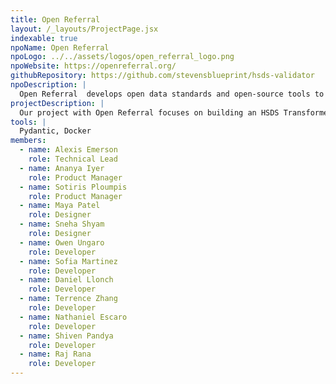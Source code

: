 ```yaml
---
title: Open Referral
layout: /_layouts/ProjectPage.jsx
indexable: true
npoName: Open Referral
npoLogo: ../../assets/logos/open_referral_logo.png
npoWebsite: https://openreferral.org/
githubRepository: https://github.com/stevensblueprint/hsds-validator
npoDescription: |
  Open Referral  develops open data standards and open-source tools to make information about health, human, and social services easier to share and use. By promoting interoperability through its Human Service Data Specifications (HSDS), Open Referral helps organizations reduce costs, accelerate standardization, and improve access to vital community resources.
projectDescription: |
  Our project with Open Referral focuses on building an HSDS Transformer, a tool that will simplify the process of converting non-standard service directory data into the Human Service Data Specification (HSDS) format. This transformer will allow technical users to script schema mappings and run automated transformations, while also aiming to provide a user-friendly interface so non-technical users can perform the same tasks without coding. By reducing the time and expertise required to standardize data, the tool will help organizations adopt HSDS more easily, enabling them to share interoperable data across systems and partners.
tools: |
  Pydantic, Docker
members:
  - name: Alexis Emerson
    role: Technical Lead
  - name: Ananya Iyer
    role: Product Manager
  - name: Sotiris Ploumpis
    role: Product Manager
  - name: Maya Patel
    role: Designer
  - name: Sneha Shyam
    role: Designer
  - name: Owen Ungaro
    role: Developer
  - name: Sofia Martinez
    role: Developer
  - name: Daniel Llonch
    role: Developer
  - name: Terrence Zhang
    role: Developer
  - name: Nathaniel Escaro
    role: Developer
  - name: Shiven Pandya
    role: Developer
  - name: Raj Rana
    role: Developer
---
```

